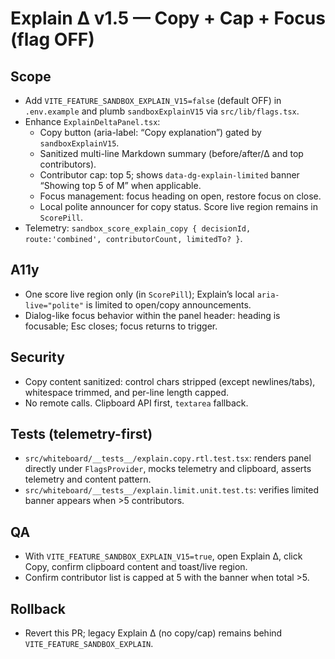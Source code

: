# Explain Δ v1.5 — Copy + Cap + Focus (flag OFF)

## Scope
- Add `VITE_FEATURE_SANDBOX_EXPLAIN_V15=false` (default OFF) in `.env.example` and plumb `sandboxExplainV15` via `src/lib/flags.tsx`.
- Enhance `ExplainDeltaPanel.tsx`:
  - Copy button (aria-label: “Copy explanation”) gated by `sandboxExplainV15`.
  - Sanitized multi-line Markdown summary (before/after/Δ and top contributors).
  - Contributor cap: top 5; shows `data-dg-explain-limited` banner “Showing top 5 of M” when applicable.
  - Focus management: focus heading on open, restore focus on close.
  - Local polite announcer for copy status. Score live region remains in `ScorePill`.
- Telemetry: `sandbox_score_explain_copy { decisionId, route:'combined', contributorCount, limitedTo? }`.

## A11y
- One score live region only (in `ScorePill`); Explain’s local `aria-live="polite"` is limited to open/copy announcements.
- Dialog-like focus behavior within the panel header: heading is focusable; Esc closes; focus returns to trigger.

## Security
- Copy content sanitized: control chars stripped (except newlines/tabs), whitespace trimmed, and per-line length capped.
- No remote calls. Clipboard API first, `textarea` fallback.

## Tests (telemetry-first)
- `src/whiteboard/__tests__/explain.copy.rtl.test.tsx`: renders panel directly under `FlagsProvider`, mocks telemetry and clipboard, asserts telemetry and content pattern.
- `src/whiteboard/__tests__/explain.limit.unit.test.ts`: verifies limited banner appears when >5 contributors.

## QA
- With `VITE_FEATURE_SANDBOX_EXPLAIN_V15=true`, open Explain Δ, click Copy, confirm clipboard content and toast/live region.
- Confirm contributor list is capped at 5 with the banner when total >5.

## Rollback
- Revert this PR; legacy Explain Δ (no copy/cap) remains behind `VITE_FEATURE_SANDBOX_EXPLAIN`.
